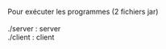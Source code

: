Pour exécuter les programmes (2 fichiers jar)<br/>
<br/>
./server : server<br/>
./client : client<br/>




